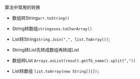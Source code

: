 算法中常用的转换

* 数组转String`arr.toString()`
* String转数组`stringxxxx.toCharArray()`

* List转String`string.Join(",", list.ToArray())`;
* String转List先转成数组再转成List

* 数组转List `Arrays.asList(result.getTb_name().split(","))`
* List转数组 `list.toArray(new String[]{});`

